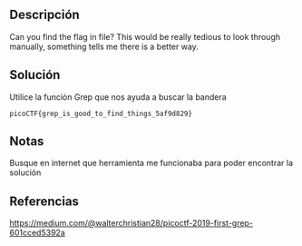 ## Descripción
Can you find the flag in file? This would be really tedious to look through manually, something tells me there is a better way.
## Solución
Utilice la función Grep que nos ayuda a buscar la bandera

`picoCTF{grep_is_good_to_find_things_5af9d829}`
## Notas
Busque en internet que herramienta me funcionaba para poder encontrar la solución
## Referencias
https://medium.com/@walterchristian28/picoctf-2019-first-grep-601cced5392a